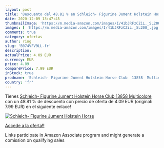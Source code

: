 ```yaml
---
layout: post
title: 'Descuento del 48.81 % en Schleich- Figurine Jument Holstein Horse'
date: 2020-12-09 13:47:45
thumbnailImage: 'https://m.media-amazon.com/images/I/41bJRFzCZiL._SL200_.jpg'
images: [ 'https://m.media-amazon.com/images/I/41bJRFzCZiL._SL200_.jpg' ]
comments: true
category: ofertas
author: ring
slug: 'B074VFV9LL-fr'
description:
actualPrice: 4.09 EUR
currency: EUR
price: 4.09
comparePrice: 7.99 EUR
inStock: true
prodname: 'Schleich- Figurine Jument Holstein Horse Club  13858  Multicolore'
country: 'fr'
---
```


Tienes [Schleich- Figurine Jument Holstein Horse Club  13858  Multicolore](https://www.amazon.fr/dp/B074VFV9LL/?tag=tolees0d-21) con un 48.81 % de descuento con precio de oferta de 4.09 EUR (original: 7.99 EUR) en el siguiente enlace!

[![Schleich- Figurine Jument Holstein Horse](https://m.media-amazon.com/images/I/41bJRFzCZiL._SL200_.jpg)](https://www.amazon.fr/dp/B074VFV9LL/?tag=tolees0d-21)

[Accede a la oferta!!](https://www.amazon.fr/dp/B074VFV9LL/?tag=tolees0d-21)

Links participate in Amazon Associate program and might generate a comission on qualifying sales


